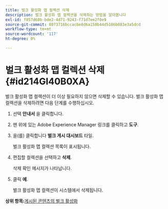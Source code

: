 ```yaml
---
title: 벌크 활성화 맵 컬렉션 삭제
description: 벌크 활성화 맵 컬렉션을 삭제하는 방법을 알아봅니다
exl-id: f857d60b-bde2-4d71-9243-f71d7ee2f0e9
source-git-commit: 8073716bccacbe8d6a158b44d5106b083e3a5dcd
workflow-type: tm+mt
source-wordcount: '117'
ht-degree: 0%

---
```


# 벌크 활성화 맵 컬렉션 삭제 {#id214GI40B0XA}

벌크 활성화 맵 컬렉션이 더 이상 필요하지 않으면 삭제할 수 있습니다. 벌크 활성화 맵 컬렉션을 삭제하려면 다음 단계를 수행하십시오.

1. 선택 **안내서** 을 클릭합니다.

1. 맨 위에 있는 Adobe Experience Manager 링크를 클릭하고 **도구**.

1. 을(를) 클릭합니다 **벌크 게시 대시보드** 타일.

   벌크 활성화 맵 컬렉션 목록이 표시됩니다.

1. 편집할 컬렉션을 선택하고 **삭제**.

   삭제 확인 메시지가 나타납니다.

1. 클릭 **예**.

   벌크 활성화 맵 컬렉션이 시스템에서 삭제됩니다.


**상위 항목:**[&#x200B;게시된 콘텐츠의 벌크 활성화](conf-bulk-activation.md)
